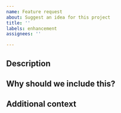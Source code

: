 ```yaml
---
name: Feature request
about: Suggest an idea for this project
title: ''
labels: enhancement
assignees: ''

---
```


## Description
<!-- A clear and concise description of your feature request -->

## Why should we include this?
<!-- Please include a reasonable explanation of why we want this feature -->

## Additional context
<!-- Add any other context or screenshots about the feature request here. -->
